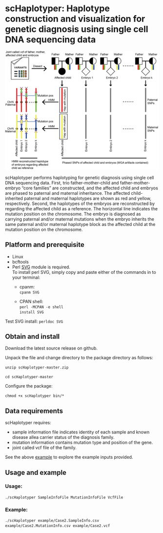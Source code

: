 # scHaplotyper: Haplotype construction and visualization for genetic diagnosis using single cell DNA sequencing data

![](https://github.com/yzqheart/FiguresForRef/blob/master/For.scHaplotyper.readme.ref.fig1.jpg)<br>

scHaplotyper performs haplotyping for genetic diagnosis using single cell DNA sequencing data. First, trio father-mother-child and father-mother-embryo “core families” are constructed, and the affected child and embryos are phased to paternal and maternal inheritance. The affected child-inherited paternal and maternal haplotypes are shown as red and yellow, respectively. Second, the haplotypes of the embryos are reconstructed by regarding the affected child as a reference. The horizontal line indicates the mutation position on the chromosome. The embryo is diagnosed as carrying paternal and/or maternal mutations when the embryo inherits the same paternal and/or maternal haplotype block as the affected child at the mutation position on the chromosome.<br>

## Platform and prerequisite
* Linux<br>
* bcftools<br>
* Perl [SVG](https://metacpan.org/release/SVG) module is required.<br>
To install perl SVG, simply copy and paste either of the commands in to your terminal:<br>
	* cpanm:<br>
		`cpanm SVG`<br>
    
	* CPAN shell:<br>
		`perl -MCPAN -e shell`<br>
		`install SVG`<br>
		
Test SVG install: `perldoc SVG`<br>    
## Obtain and install
Download the latest source release on github.<br>

Unpack the file and change directory to the package directory as follows:<br>

`unzip scHaplotyper-master.zip`<br>

`cd scHaplotyper-master`<br>

Configure the package:<br>

`chmod +x scHaplotyper bin/*`<br>

## Data requirements
scHaplotyper requires:<br>
* sample information file indicates identity of each sample and known disease allea carrier status of the diagnosis family.<br>
* mutation information contains mutation type and position of the gene.<br>
* joint called vcf file of the family.<br>

See the above [example](https://github.com/yzqheart/scHaplotyper/tree/master/example) to explore the example inputs provided.

## Usage and example
### Usage:<br>
`./scHaplotyper SampleInfoFile MutationInfoFile VcfFile`<br>

### Example:<br>
`./scHaplotyper example/Case2.SampleInfo.csv example/Case2.MutationInfo.csv example/Case2.vcf`<br>

